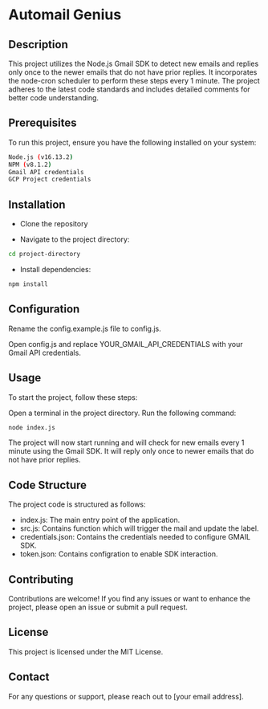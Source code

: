 # Automail Genius

## Description

This project utilizes the Node.js Gmail SDK to detect new emails and replies only once to the newer emails that do not have prior replies. It incorporates the node-cron scheduler to perform these steps every 1 minute. The project adheres to the latest code standards and includes detailed comments for better code understanding.

## Prerequisites

To run this project, ensure you have the following installed on your system:
```bash 
Node.js (v16.13.2)
NPM (v8.1.2)
Gmail API credentials
GCP Project credentials

```

## Installation

- Clone the repository 

- Navigate to the project directory: 

```bash 
cd project-directory
```

- Install dependencies: 

```bash
npm install
```

## Configuration

Rename the config.example.js file to config.js.

Open config.js and replace YOUR_GMAIL_API_CREDENTIALS with your Gmail API credentials.

## Usage

To start the project, follow these steps:

Open a terminal in the project directory.
Run the following command:

```bash
node index.js
```

The project will now start running and will check for new emails every 1 minute using the Gmail SDK. It will reply only once to newer emails that do not have prior replies.

## Code Structure

The project code is structured as follows:

- index.js: The main entry point of the application.
- src.js: Contains function which will trigger the mail and update the label.
- credentials.json: Contains the credentials needed to configure GMAIL SDK.
- token.json: Contains configration to enable SDK interaction.

## Contributing

Contributions are welcome! If you find any issues or want to enhance the project, please open an issue or submit a pull request.

## License

This project is licensed under the MIT License.

## Contact

For any questions or support, please reach out to [your email address].
